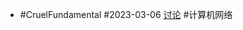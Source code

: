 - #CruelFundamental #2023-03-06 [讨论](https://github.com/CYZH1307/CruelFundamental/tree/main/homework/202303/06) #计算机网络